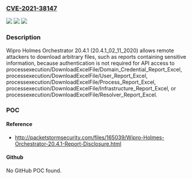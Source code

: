 ### [CVE-2021-38147](https://cve.mitre.org/cgi-bin/cvename.cgi?name=CVE-2021-38147)
![](https://img.shields.io/static/v1?label=Product&message=n%2Fa&color=blue)
![](https://img.shields.io/static/v1?label=Version&message=n%2Fa&color=blue)
![](https://img.shields.io/static/v1?label=Vulnerability&message=n%2Fa&color=brighgreen)

### Description

Wipro Holmes Orchestrator 20.4.1 (20.4.1_02_11_2020) allows remote attackers to download arbitrary files, such as reports containing sensitive information, because authentication is not required for API access to processexecution/DownloadExcelFile/Domain_Credential_Report_Excel, processexecution/DownloadExcelFile/User_Report_Excel, processexecution/DownloadExcelFile/Process_Report_Excel, processexecution/DownloadExcelFile/Infrastructure_Report_Excel, or processexecution/DownloadExcelFile/Resolver_Report_Excel.

### POC

#### Reference
- http://packetstormsecurity.com/files/165039/Wipro-Holmes-Orchestrator-20.4.1-Report-Disclosure.html

#### Github
No GitHub POC found.


